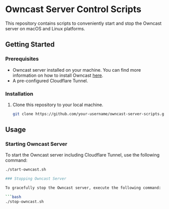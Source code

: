 # Owncast Server Control Scripts

This repository contains scripts to conveniently start and stop the Owncast server on macOS and Linux platforms.

## Getting Started

### Prerequisites

- Owncast server installed on your machine. You can find more information on how to install Owncast [here](https://owncast.online/docs/).
- A pre-configured Cloudflare Tunnel.

### Installation

1. Clone this repository to your local machine.

   ```bash
   git clone https://github.com/your-username/owncast-server-scripts.git

## Usage

### Starting Owncast Server

To start the Owncast server including Cloudflare Tunnel, use the following command:

```bash
./start-owncast.sh

### Stopping Owncast Server

To gracefully stop the Owncast server, execute the following command:

```bash
./stop-owncast.sh
